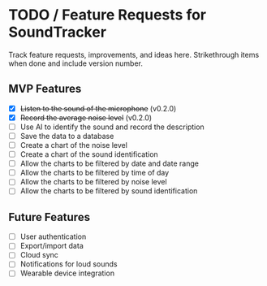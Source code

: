 # TODO / Feature Requests for SoundTracker

Track feature requests, improvements, and ideas here. Strikethrough items when done and include version number.

## MVP Features
- [x] ~~Listen to the sound of the microphone~~ (v0.2.0)
- [x] ~~Record the average noise level~~ (v0.2.0)
- [ ] Use AI to identify the sound and record the description
- [ ] Save the data to a database
- [ ] Create a chart of the noise level
- [ ] Create a chart of the sound identification
- [ ] Allow the charts to be filtered by date and date range
- [ ] Allow the charts to be filtered by time of day
- [ ] Allow the charts to be filtered by noise level
- [ ] Allow the charts to be filtered by sound identification

## Future Features
- [ ] User authentication
- [ ] Export/import data
- [ ] Cloud sync
- [ ] Notifications for loud sounds
- [ ] Wearable device integration
